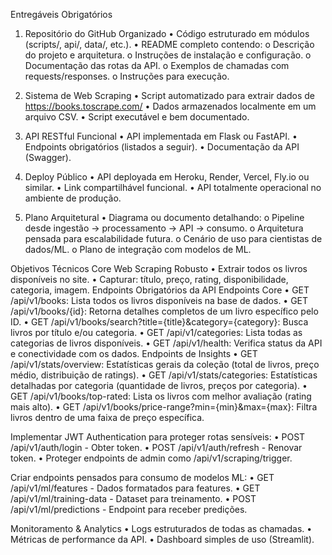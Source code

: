 Entregáveis Obrigatórios

1. Repositório do GitHub Organizado
• Código estruturado em módulos (scripts/, api/, data/, etc.).
• README completo contendo:
o Descrição do projeto e arquitetura.
o Instruções de instalação e configuração.
o Documentação das rotas da API.
o Exemplos de chamadas com requests/responses.
o Instruções para execução.

2. Sistema de Web Scraping
• Script automatizado para extrair dados de https://books.toscrape.com/
• Dados armazenados localmente em um arquivo CSV.
• Script executável e bem documentado.

3. API RESTful Funcional
• API implementada em Flask ou FastAPI.
• Endpoints obrigatórios (listados a seguir).
• Documentação da API (Swagger).

4. Deploy Público
• API deployada em Heroku, Render, Vercel, Fly.io ou similar.
• Link compartilhável funcional.
• API totalmente operacional no ambiente de produção.

5. Plano Arquitetural
• Diagrama ou documento detalhando:
o Pipeline desde ingestão → processamento → API → consumo.
o Arquitetura pensada para escalabilidade futura.
o Cenário de uso para cientistas de dados/ML.
o Plano de integração com modelos de ML.

Objetivos Técnicos Core
Web Scraping Robusto
• Extrair todos os livros disponíveis no site.
• Capturar: título, preço, rating, disponibilidade, categoria, imagem.
Endpoints Obrigatórios da API
Endpoints Core
• GET /api/v1/books: Lista todos os livros disponíveis na base de dados.
• GET /api/v1/books/{id}: Retorna detalhes completos de um livro
específico pelo ID.
• GET /api/v1/books/search?title={title}&category={category}: Busca
livros por título e/ou categoria.
• GET /api/v1/categories: Lista todas as categorias de livros disponíveis.
• GET /api/v1/health: Verifica status da API e conectividade com os
dados.
Endpoints de Insights
• GET /api/v1/stats/overview: Estatísticas gerais da coleção (total de
livros, preço médio, distribuição de ratings).
• GET /api/v1/stats/categories: Estatísticas detalhadas por categoria
(quantidade de livros, preços por categoria).
• GET /api/v1/books/top-rated: Lista os livros com melhor avaliação
(rating mais alto).
• GET /api/v1/books/price-range?min={min}&max={max}: Filtra livros dentro de uma faixa de preço específica.

Implementar JWT Authentication para proteger rotas sensíveis:
• POST /api/v1/auth/login - Obter token.
• POST /api/v1/auth/refresh - Renovar token.
• Proteger endpoints de admin como /api/v1/scraping/trigger.

Criar endpoints pensados para consumo de modelos ML:
• GET /api/v1/ml/features - Dados formatados para features.
• GET /api/v1/ml/training-data - Dataset para treinamento.
• POST /api/v1/ml/predictions - Endpoint para receber predições.

Monitoramento & Analytics
• Logs estruturados de todas as chamadas.
• Métricas de performance da API.
• Dashboard simples de uso (Streamlit).
